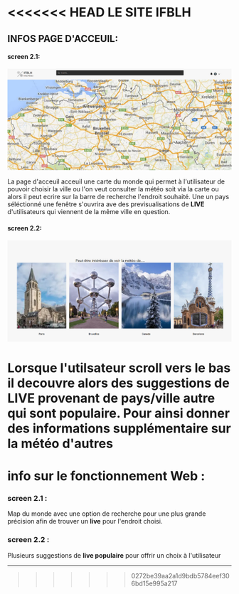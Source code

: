 <<<<<<< HEAD
**LE SITE IFBLH**
==============================================================

INFOS PAGE D'ACCEUIL:
-----------------------------

#### screen 2.1:

![Page d'acceuil](screen2.1.png)

La page d'acceuil acceuil une carte du monde qui permet à l'utilisateur de pouvoir choisir la ville ou l'on veut consulter la météo soit via la carte ou alors il peut ecrire sur la barre de recherche l'endroit souhaité. Une un pays séléctionné une fenêtre s'ouvrira ave des previsualisations de  **LIVE** d'utilisateurs qui viennent de la même ville en question.


#### screen 2.2:
![suggestions de live](screen.2.2.png)

Lorsque l'utilsateur scroll vers le bas il decouvre alors des suggestions de **LIVE** provenant de pays/ville autre qui sont populaire. Pour ainsi donner des informations supplémentaire sur la météo d'autres  
=======
# info sur le fonctionnement Web :

### screen 2.1 : 

Map du monde avec une option de recherche pour une  plus grande précision afin de trouver un **live** pour l'endroit choisi.


 ### screen 2.2 : 

Plusieurs suggestions de **live populaire** pour offrir un choix à l'utilisateur

--------------------------------------------------------------------------------------------------------------------------------------
>>>>>>> 0272be39aa2a1d9bdb5784eef306bd15e995a217
